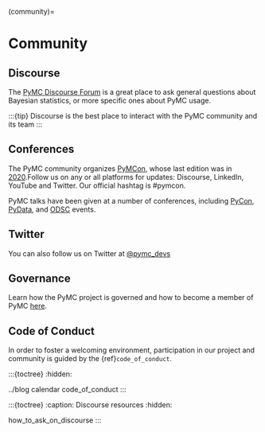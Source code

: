 (community)=
# Community

## Discourse

The [PyMC Discourse Forum](https://discourse.pymc.io/) is a great place to ask general questions about Bayesian statistics, or more specific ones about PyMC usage.

:::{tip}
Discourse is the best place to interact with the PyMC community and its team
:::

## Conferences

The PyMC community organizes [PyMCon](https://pymcon.com/), whose last edition was in [2020](https://pymc-devs.github.io/pymcon/).Follow us on any or all platforms for updates: Discourse, LinkedIn, YouTube and Twitter. Our official hashtag is #pymcon.

PyMC talks have been given at a number of conferences, including [PyCon](https://us.pycon.org/),
[PyData](https://pydata.org/events/), and [ODSC](https://odsc.com/) events.

## Twitter

You can also follow us on Twitter at [@pymc_devs](https://twitter.com/pymc_devs)

## Governance

Learn how the PyMC project is governed and how to become a member of PyMC [here](https://github.com/pymc-devs/pymc/blob/main/GOVERNANCE.md).

## Code of Conduct

In order to foster a welcoming environment, participation in our project and community is guided by the {ref}`code_of_conduct`.

:::{toctree}
:hidden:

../blog
calendar
code_of_conduct
:::

:::{toctree}
:caption: Discourse resources
:hidden:

how_to_ask_on_discourse
:::
